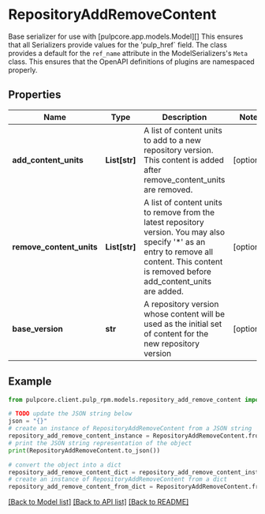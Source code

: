 # RepositoryAddRemoveContent

Base serializer for use with [pulpcore.app.models.Model][]  This ensures that all Serializers provide values for the 'pulp_href` field.  The class provides a default for the ``ref_name`` attribute in the ModelSerializers's ``Meta`` class. This ensures that the OpenAPI definitions of plugins are namespaced properly.

## Properties

Name | Type | Description | Notes
------------ | ------------- | ------------- | -------------
**add_content_units** | **List[str]** | A list of content units to add to a new repository version. This content is added after remove_content_units are removed. | [optional] 
**remove_content_units** | **List[str]** | A list of content units to remove from the latest repository version. You may also specify &#39;*&#39; as an entry to remove all content. This content is removed before add_content_units are added. | [optional] 
**base_version** | **str** | A repository version whose content will be used as the initial set of content for the new repository version | [optional] 

## Example

```python
from pulpcore.client.pulp_rpm.models.repository_add_remove_content import RepositoryAddRemoveContent

# TODO update the JSON string below
json = "{}"
# create an instance of RepositoryAddRemoveContent from a JSON string
repository_add_remove_content_instance = RepositoryAddRemoveContent.from_json(json)
# print the JSON string representation of the object
print(RepositoryAddRemoveContent.to_json())

# convert the object into a dict
repository_add_remove_content_dict = repository_add_remove_content_instance.to_dict()
# create an instance of RepositoryAddRemoveContent from a dict
repository_add_remove_content_from_dict = RepositoryAddRemoveContent.from_dict(repository_add_remove_content_dict)
```
[[Back to Model list]](../README.md#documentation-for-models) [[Back to API list]](../README.md#documentation-for-api-endpoints) [[Back to README]](../README.md)


